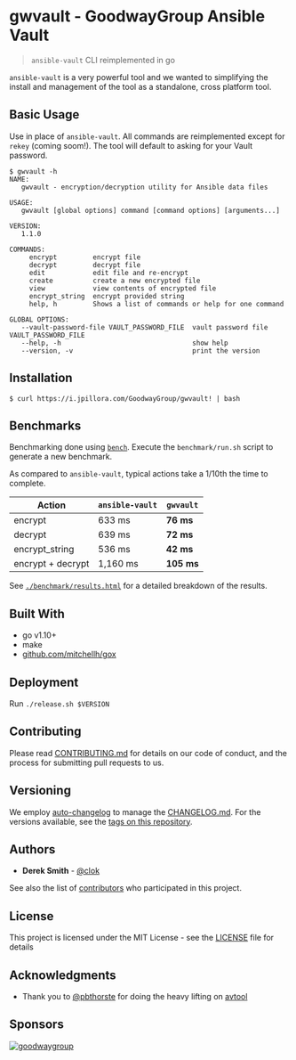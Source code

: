 # gwvault - GoodwayGroup Ansible Vault

> `ansible-vault` CLI reimplemented in go

`ansible-vault` is a very powerful tool and we wanted to simplifying the install and management of the tool as a standalone, cross platform tool.

## Basic Usage

Use in place of `ansible-vault`. All commands are reimplemented except for `rekey` (coming soom!). The tool will default to asking for your Vault password.

```
$ gwvault -h
NAME:
   gwvault - encryption/decryption utility for Ansible data files

USAGE:
   gwvault [global options] command [command options] [arguments...]

VERSION:
   1.1.0

COMMANDS:
     encrypt         encrypt file
     decrypt         decrypt file
     edit            edit file and re-encrypt
     create          create a new encrypted file
     view            view contents of encrypted file
     encrypt_string  encrypt provided string
     help, h         Shows a list of commands or help for one command

GLOBAL OPTIONS:
   --vault-password-file VAULT_PASSWORD_FILE  vault password file VAULT_PASSWORD_FILE
   --help, -h                                 show help
   --version, -v                              print the version
```

## Installation

```
$ curl https://i.jpillora.com/GoodwayGroup/gwvault! | bash
```

## Benchmarks

Benchmarking done using [`bench`](https://github.com/Gabriel439/bench). Execute the `benchmark/run.sh` script to generate a new benchmark.

As compared to `ansible-vault`, typical actions take a 1/10th the time to complete.

|Action|`ansible-vault`|`gwvault`|
|------|---------------|---------|
| encrypt | 633 ms | **76 ms** |
| decrypt | 639 ms | **72 ms** |
| encrypt_string | 536 ms | **42 ms** |
| encrypt + decrypt | 1,160 ms | **105 ms** |

See [`./benchmark/results.html`](./benchmark/results.html) for a detailed breakdown of the results.

## Built With

* go v1.10+
* make
* [github.com/mitchellh/gox](https://github.com/mitchellh/gox)

## Deployment

Run `./release.sh $VERSION`

## Contributing

Please read [CONTRIBUTING.md](CONTRIBUTING.md) for details on our code of conduct, and the process for submitting pull requests to us.

## Versioning

We employ [auto-changelog](https://www.npmjs.com/package/auto-changelog) to manage the [CHANGELOG.md](CHANGELOG.md). For the versions available, see the [tags on this repository](https://github.com/GoodwayGroup/gwvault/tags).

## Authors

* **Derek Smith** - [@clok](https://github.com/clok)

See also the list of [contributors](https://github.com/GoodwayGroup/gwvault/contributors) who participated in this project.

## License

This project is licensed under the MIT License - see the [LICENSE](LICENSE) file for details

## Acknowledgments

* Thank you to [@pbthorste](https://github.com/pbthorste) for doing the heavy lifting on [avtool](https://github.com/pbthorste/avtool)

## Sponsors

[![goodwaygroup][goodwaygroup]](https://goodwaygroup.com)

[goodwaygroup]: https://s3.amazonaws.com/gw-crs-assets/goodwaygroup/logos/ggLogo_sm.png "Goodway Group"
